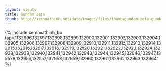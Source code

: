 ```yaml
---
layout: sieutv
title: Gundam Zeta
thumb: http://xemhoathinh.net/data/images/films/thumb/gundam-zeta-gundam-zeta-1985.jpg
---
```

{% include xemhoathinh_bo tap="132896,132897,132898,132899,132900,132901,132902,132903,132904,132905,132906,132907,132908,132909,132910,132911,132912,132913,132914,132915,132916,132917,132918,132919,132920,132921,132922,132923,132924,132938,132939,132940,132941,132942,132943,132944,132945,132946,132947,135579,132956,132957,132958,132959,132960,132961,132962,132963,132964" %} 
